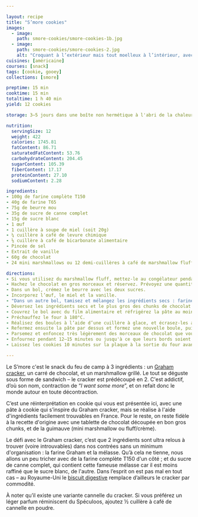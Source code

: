 ```yaml
---

layout: recipe
title: "S’more cookies"
images:
  - image:
    path: smore-cookies/smore-cookies-1b.jpg
  - image:
    path: smore-cookies/smore-cookies-2.jpg
    alt: "Croquant à l’extérieur mais tout moelleux à l’intérieur, avec des flaques de chocolat fondu et du marshmallow bien gluant." 
cuisines: [américaine]
courses: [snack]
tags: [cookie, gooey]
collections: [smore]

preptime: 15 min
cooktime: 15 min
totaltime: 1 h 40 min
yield: 12 cookies

storage: 3–5 jours dans une boîte non hermétique à l'abri de la chaleur et la lumière, en utilisant du papier cuisson ou de l'essuie-tout pour les séparer en étages si besoin. 2–3 mois au congélateur.

nutrition:
  servingSize: 12
  weight: 422
  calories: 1745.81
  fatContent: 86.71
  saturatedFatContent: 53.76
  carbohydrateContent: 204.45
  sugarContent: 105.39
  fiberContent: 17.17
  proteinContent: 27.10
  sodiumContent: 2.28

ingredients:
- 100g de farine complète T150
- 40g de farine T65
- 75g de beurre mou
- 35g de sucre de canne complet 
- 15g de sucre blanc
- 1 œuf
- 1 cuillère à soupe de miel (soit 20g)
- ¼ cuillère à café de levure chimique
- ⅛ cuillère à café de bicarbonate alimentaire
- Pincée de sel
- Extrait de vanille
- 60g de chocolat
- 24 mini marshmallows ou 12 demi-cuillères à café de marshmallow fluff

directions:
- Si vous utilisez du marshmallow fluff, mettez-le au congélateur pendant 20 minutes afin que celui-ci durcisse un peu. Il sera plus facile à manipuler.
- Hachez le chocolat en gros morceaux et réservez. Prévoyez une quantité de chunks pour la décoration.
- Dans un bol, crémez le beurre avec les deux sucres. 
- Incorporez l’œuf, le miel et la vanille.
- "Dans un autre bol, tamisez et mélangez les ingrédients secs : farines, levure, bicarbonate, et sel."
- Déversez les ingrédients secs et le plus gros des chunks de chocolat dans la crème, et incorporez-les à la maryse en une seule fois, sans trop travailler la pâte.
- Couvrez le bol avec du film alimentaire et réfrigérez la pâte au moins 1heure au frigo – le top c’est de la préparer la veille pour bien réhydrater les ingrédients secs et bien développer les saveurs.
- Préchauffez le four à 180°C.
- Réalisez des boules à l’aide d’une cuillère à glace, et écrasez-les afin de les rendre bien plats et de pouvoir déposer une demi cuillère à café de fluff ou 2 mini marshmallows au milieu. 
- Refermez ensuite la pâte par dessus et formez une nouvelle boule, puis déposez-la sur la plaque de cuisson sans l’écraser ou presque. Les cookies vont facilement s'étaler donc n’hésitez pas à bien les espacer. 
- Parsemez et enfoncez très légèrement des morceaux de chocolat que vous avez réservés pour la décoration sur le dessus de chaque cookie.
- Enfournez pendant 12–15 minutes ou jusqu'à ce que leurs bords soient légèrement dorés. 
- Laissez les cookies 10 minutes sur la plaque à la sortie du four avant de les transférer sur une grille pour refroidissement.

---
```


Le S’more c'est le snack du feu de camp à 3 ingrédients&nbsp;: un [Graham cracker](https://fr.wikipedia.org/wiki/Biscuit_Graham), un carré de chocolat, et un marshmallow grillé. Le tout se déguste sous forme de sandwich – le cracker est prédécoupé en 2. C'est addictif, d’où son nom, contraction de “<i lang="en">I want some more</i>”, et on refait donc le monde autour en toute décontraction.

C’est une réinterprétation en cookie qui vous est présentée ici, avec une pâte à cookie qui s’inspire du Graham cracker, mais se réalise à l'aide d'ingrédients facilement trouvables en France. Pour le reste, on reste fidèle à la recette d'origine avec une tablette de chocolat découpée en bon gros chunks, et de la guimauve (mini marshmallow ou fluff/crème).

Le défi avec le Graham cracker, c’est que 2 ingrédients sont ultra relous à trouver (voire introuvables) dans nos contrées sans un minimum d'organisation&nbsp;: la farine Graham et la mélasse. Qu’à cela ne tienne, nous allons un peu tricher avec de la farine complète T150 d'un côté&nbsp;; et du sucre de canne complet, qui contient cette fameuse mélasse car il est moins raffiné que le sucre blanc, de l'autre. Dans l’esprit on est pas mal en tout cas – au Royaume-Uni le [biscuit digestive](https://fr.wikipedia.org/wiki/Digestive_biscuit) remplace d’ailleurs le cracker par commodité.

À noter qu’il existe une variante cannelle du cracker. Si vous préférez un léger parfum réminiscent du Spéculoos, ajoutez ½&nbsp;cuillère à café de cannelle en poudre.